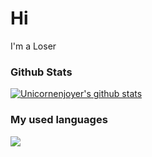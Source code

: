 # Hi
I'm a Loser

### Github Stats
<a href="https://github.com/anuraghazra/github-readme-stats"><img align="center" src="https://github-readme-stats.vercel.app/api?username=unicornenjoyer&theme=cobalt&count_private=true&show_icons=true&include_all_commits=true" alt="Unicornenjoyer's github stats" /></a>
<br/>

### My used languages
<a href="https://github.com/anuraghazra/github-readme-stats"><img align="center" src="https://github-readme-stats.vercel.app/api/top-langs/?username=unicornenjoyer&theme=cobalt&size_weight=0.8&count_weight=0.2" /></a>
<br/>
<!--
Here are some ideas to get you started:

- 🔭 I’m currently working on ...
- 🌱 I’m currently learning ...
- 👯 I’m looking to collaborate on ...
- 🤔 I’m looking for help with ...
- 💬 Ask me about ...
- 📫 How to reach me: ...
- 😄 Pronouns: ...
- ⚡ Fun fact: ...
-->
